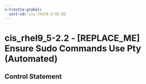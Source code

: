 ```yaml
---
x-trestle-global:
  sort-id: cis_rhel9_5-02.02
---
```


# cis_rhel9_5-2.2 - \[REPLACE_ME\] Ensure Sudo Commands Use Pty (Automated)

## Control Statement
